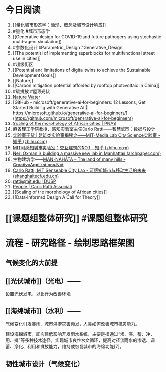 # 今日阅读

1. [[量化城市形态学：涌现、概念及城市设计响应]] 
2. #量化 #城市形态学 
3. [[Generative design for COVID-19 and future pathogens using stochastic multi-agent simulation]] 
4. #参数化设计 #Parametric_Design #Generative_Design 
5. [[The potential of implementing superblocks for multifunctional street use in cities]] 
6. #超级街区
7. [[Potential and limitations of digital twins to achieve the Sustainable Development Goals]]
8. [[Nature]]
9. [[Carbon mitigation potential afforded by rooftop photovoltaic in China]] 
10. #碳排放 #屋顶光伏 
11. [Nature Water](https://www.nature.com/natwater/)
12. [GitHub - microsoft/generative-ai-for-beginners: 12 Lessons, Get Started Building with Generative AI 🔗 https://microsoft.github.io/generative-ai-for-beginners/](https://github.com/microsoft/generative-ai-for-beginners)
13. [Scaling of the morphology of African cities | PNAS](https://www.pnas.org/doi/full/10.1073/pnas.2214254120)
14. 麻省理工学院教授、感知实验室主任Carlo Ratti——智慧城市：数据与设计
15. [实验室干货 | 建筑类实验室揭秘之——MIT-Media Lab City Science实验室 - 知乎 (zhihu.com)](https://zhuanlan.zhihu.com/p/261415741)
16. [MIT可感知城市实验室：交互建筑的NO.1 - 知乎 (zhihu.com)](https://zhuanlan.zhihu.com/p/376306350)
17. [Neri Oxman is building a massive new lab in Manhattan (archpaper.com)](https://www.archpaper.com/2021/03/neri-oxman-is-building-a-massive-new-lab-in-manhattan/)
18. 生物建筑学——[MAN-NAHĀTA – The land of many hills – CreativeApplications.Net](https://www.creativeapplications.net/environment/mannahata-oxman/)
19. [Carlo Ratti, MIT Senseable City Lab  - 可感知城市与移动生活的未来 (shanghaitech.edu.cn)](https://sca.shanghaitech.edu.cn/2020/1118/c4160a57799/page.htm)
20. [ratti@mit.edu | DUSP](https://dusp.mit.edu/people/carlo-ratti)
21. [People | Carlo Ratti Associati](https://carloratti.com/studio/people/)
22. [[Scaling of the morphology of African cities]]
23. [[Data‐Informed Design A Call for Theory]]

# [[课题组整体研究]] #课题组整体研究
# 流程 - 研究路径 - 绘制思路框架图

## 气候变化的大前提

## [[光伏城市]]（光电）——

设置光伏发电，以此行为改善环境

## [[海绵城市]]（水利）——

气候变化引发暴雨，城市洪涝灾害频发，人类如何改善城市抗灾能力。

建设海绵城市，即构建低影响开发雨水系统，主要是指通过“渗、滞、蓄、净、用、排”等多种技术途径，实现城市良性水文循环，提高对径流雨水的渗透、调蓄、净化、利用和排放能力，维持或恢复城市的海绵功能[7]。

## 韧性城市设计（气候变化）